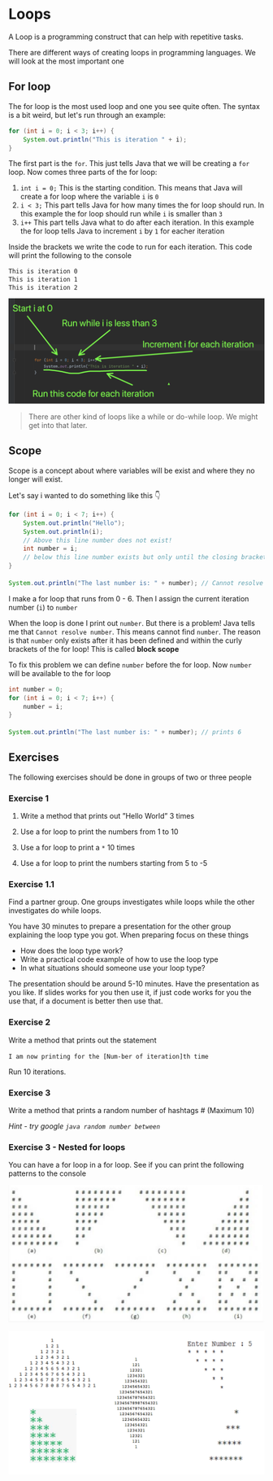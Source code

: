 # Loops

 A Loop is a programming construct that can help with repetitive tasks. 



There are different ways of creating loops in programming languages. We will look at the most important one



## For loop

The for loop is the most used loop and one you see quite often. The syntax is a bit weird, but let's run through an example:

```java
for (int i = 0; i < 3; i++) {
    System.out.println("This is iteration " + i);
}
```

The first part is the `for`. This just tells Java that we will be creating a `for` loop. Now comes three parts of the for loop:

1. `int i = 0;` This is the starting condition. This means that Java will create a for loop where the variable `i` is `0`
2. `i < 3;` This part tells Java for how many times the for loop should run. In this example the for loop should run while `i` is smaller than `3`
3. `i++` This part tells Java what to do after each iteration. In this example the for loop tells Java to increment `i` by `1` for eacher iteration

Inside the brackets we write the code to run for each iteration. This code will print the following to the console

```
This is iteration 0
This is iteration 1
This is iteration 2
```



![For loop structure](../../assets/for-loop.png)



> There are other kind of loops like a while or do-while loop. We might get into that later. 



## Scope

Scope is a concept about where variables will be exist and where they no longer will exist. 

Let's say i wanted to do something like this 👇 

```java
for (int i = 0; i < 7; i++) {
    System.out.println("Hello");
  	System.out.println(i);
  	// Above this line number does not exist!
    int number = i;
  	// below this line number exists but only until the closing bracket!
}

System.out.println("The last number is: " + number); // Cannot resolve number
```

I make a for loop that runs from 0 - 6. Then I assign the current iteration number (`i`) to `number`

When the loop is done I print out `number`. But there is a problem! Java tells me that `Cannot resolve number`. This means cannot find `number`. The reason is that `number` only exists after it has been defined and within the curly brackets of the for loop! This is called **block scope**

To fix this problem we can define `number` before the for loop. Now `number` will be available to the for loop

```java
int number = 0;
for (int i = 0; i < 7; i++) {
    number = i;
}

System.out.println("The last number is: " + number); // prints 6
```





## Exercises

The following exercises should be done in groups of two or three people



### Exercise 1

1. Write a method that prints out ”Hello World” 3 times

2. Use a for loop to print the numbers from 1 to 10

3. Use a for loop to print a `*` 10 times

4. Use a for loop to print the numbers starting from 5 to -5 



### Exercise 1.1

Find a partner group. One groups investigates while loops while the other investigates do while loops. 

You have 30 minutes to prepare a presentation for the other group explaining the loop type you got. When preparing focus on these things

- How does the loop type work?
- Write a practical code example of how to use the loop type
- In what situations should someone use your loop type?

The presentation should be around 5-10 minutes. Have the presentation as you like. If slides works for you then use it, if just code works for you the use that, if a document is better then use that. 



### Exercise 2

Write a method that prints out the statement

 `I am now printing for the [Num-ber of iteration]th time`

Run 10 iterations.



### Exercise 3

Write a method that prints a random number of hashtags # (Maximum 10)

*Hint - try google `java random number between`* 



### Exercise 3 - Nested for loops

You can have a for loop in a for loop. See if you can print the following patterns to the console



![Exercise 3](../../assets/loop-exercise.png)





![Exercise 3](../../assets/loop-exercises-2.png)

